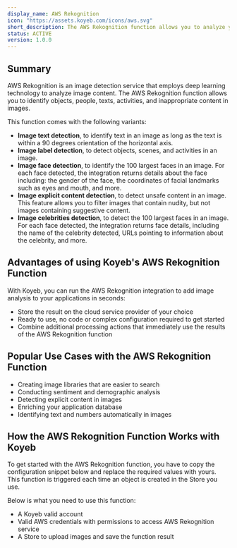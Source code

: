 ```yaml
---
display_name: AWS Rekognition
icon: "https://assets.koyeb.com/icons/aws.svg"
short_description: The AWS Rekognition function allows you to analyze your images within a few minutes.
status: ACTIVE
version: 1.0.0
---
```


## Summary

AWS Rekognition is an image detection service that employs deep learning technology to analyze image content.
The AWS Rekognition function allows you to identify objects, people, texts, activities, and inappropriate content in images.

This function comes with the following variants:

- **Image text detection**, to identify text in an image as long as the text is within a 90 degrees orientation of the horizontal axis.
- **Image label detection**, to detect objects, scenes, and activities in an image.
- **Image face detection**, to identify the 100 largest faces in an image. For each face detected, the integration returns details about the face including: the gender of the face, the coordinates of facial landmarks such as eyes and mouth, and more.
- **Image explicit content detection**, to detect unsafe content in an image. This feature allows you to filter images that contain nudity, but not images containing suggestive content.
- **Image celebrities detection**, to detect the 100 largest faces in an image. For each face detected, the integration returns face details, including the name of the celebrity detected, URLs pointing to information about the celebrity, and more.

## Advantages of using Koyeb's AWS Rekognition Function

With Koyeb, you can run the AWS Rekognition integration to add image analysis to your applications in seconds:

- Store the result on the cloud service provider of your choice
- Ready to use, no code or complex configuration required to get started
- Combine additional processing actions that immediately use the results of the AWS Rekognition function

## Popular Use Cases with the AWS Rekognition Function

- Creating image libraries that are easier to search
- Conducting sentiment and demographic analysis
- Detecting explicit content in images
- Enriching your application database
- Identifying text and numbers automatically in images

## How the AWS Rekognition Function Works with Koyeb

To get started with the AWS Rekognition function, you have to copy the configuration snippet below and replace the required values with yours.
This function is triggered each time an object is created in the Store you use.

Below is what you need to use this function:

* A Koyeb valid account
* Valid AWS credentials with permissions to access AWS Rekognition service
* A Store to upload images and save the function result